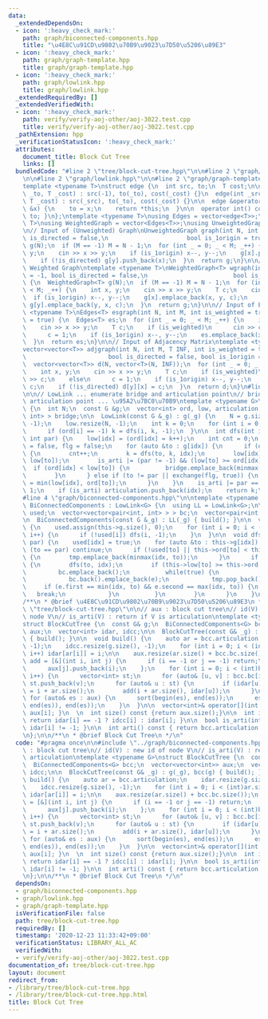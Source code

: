 ```yaml
---
data:
  _extendedDependsOn:
  - icon: ':heavy_check_mark:'
    path: graph/biconnected-components.hpp
    title: "\u4E8C\u91CD\u9802\u70B9\u9023\u7D50\u5206\u89E3"
  - icon: ':heavy_check_mark:'
    path: graph/graph-template.hpp
    title: graph/graph-template.hpp
  - icon: ':heavy_check_mark:'
    path: graph/lowlink.hpp
    title: graph/lowlink.hpp
  _extendedRequiredBy: []
  _extendedVerifiedWith:
  - icon: ':heavy_check_mark:'
    path: verify/verify-aoj-other/aoj-3022.test.cpp
    title: verify/verify-aoj-other/aoj-3022.test.cpp
  _pathExtension: hpp
  _verificationStatusIcon: ':heavy_check_mark:'
  attributes:
    document_title: Block Cut Tree
    links: []
  bundledCode: "#line 2 \"tree/block-cut-tree.hpp\"\n\n#line 2 \"graph/biconnected-components.hpp\"\
    \n\n#line 2 \"graph/lowlink.hpp\"\n\n#line 2 \"graph/graph-template.hpp\"\n\n\
    template <typename T>\nstruct edge {\n  int src, to;\n  T cost;\n\n  edge(int\
    \ _to, T _cost) : src(-1), to(_to), cost(_cost) {}\n  edge(int _src, int _to,\
    \ T _cost) : src(_src), to(_to), cost(_cost) {}\n\n  edge &operator=(const int\
    \ &x) {\n    to = x;\n    return *this;\n  }\n\n  operator int() const { return\
    \ to; }\n};\ntemplate <typename T>\nusing Edges = vector<edge<T>>;\ntemplate <typename\
    \ T>\nusing WeightedGraph = vector<Edges<T>>;\nusing UnweightedGraph = vector<vector<int>>;\n\
    \n// Input of (Unweighted) Graph\nUnweightedGraph graph(int N, int M = -1, bool\
    \ is_directed = false,\n                      bool is_1origin = true) {\n  UnweightedGraph\
    \ g(N);\n  if (M == -1) M = N - 1;\n  for (int _ = 0; _ < M; _++) {\n    int x,\
    \ y;\n    cin >> x >> y;\n    if (is_1origin) x--, y--;\n    g[x].push_back(y);\n\
    \    if (!is_directed) g[y].push_back(x);\n  }\n  return g;\n}\n\n// Input of\
    \ Weighted Graph\ntemplate <typename T>\nWeightedGraph<T> wgraph(int N, int M\
    \ = -1, bool is_directed = false,\n                        bool is_1origin = true)\
    \ {\n  WeightedGraph<T> g(N);\n  if (M == -1) M = N - 1;\n  for (int _ = 0; _\
    \ < M; _++) {\n    int x, y;\n    cin >> x >> y;\n    T c;\n    cin >> c;\n  \
    \  if (is_1origin) x--, y--;\n    g[x].emplace_back(x, y, c);\n    if (!is_directed)\
    \ g[y].emplace_back(y, x, c);\n  }\n  return g;\n}\n\n// Input of Edges\ntemplate\
    \ <typename T>\nEdges<T> esgraph(int N, int M, int is_weighted = true, bool is_1origin\
    \ = true) {\n  Edges<T> es;\n  for (int _ = 0; _ < M; _++) {\n    int x, y;\n\
    \    cin >> x >> y;\n    T c;\n    if (is_weighted)\n      cin >> c;\n    else\n\
    \      c = 1;\n    if (is_1origin) x--, y--;\n    es.emplace_back(x, y, c);\n\
    \  }\n  return es;\n}\n\n// Input of Adjacency Matrix\ntemplate <typename T>\n\
    vector<vector<T>> adjgraph(int N, int M, T INF, int is_weighted = true,\n    \
    \                       bool is_directed = false, bool is_1origin = true) {\n\
    \  vector<vector<T>> d(N, vector<T>(N, INF));\n  for (int _ = 0; _ < M; _++) {\n\
    \    int x, y;\n    cin >> x >> y;\n    T c;\n    if (is_weighted)\n      cin\
    \ >> c;\n    else\n      c = 1;\n    if (is_1origin) x--, y--;\n    d[x][y] =\
    \ c;\n    if (!is_directed) d[y][x] = c;\n  }\n  return d;\n}\n#line 4 \"graph/lowlink.hpp\"\
    \n\n// LowLink ... enumerate bridge and articulation point\n// bridge ... \u6A4B\
    \ articulation point ... \u95A2\u7BC0\u70B9\ntemplate <typename G>\nstruct LowLink\
    \ {\n  int N;\n  const G &g;\n  vector<int> ord, low, articulation;\n  vector<pair<int,\
    \ int> > bridge;\n\n  LowLink(const G &_g) : g(_g) {\n    N = g.size();\n    ord.resize(N,\
    \ -1);\n    low.resize(N, -1);\n    int k = 0;\n    for (int i = 0; i < N; i++)\n\
    \      if (ord[i] == -1) k = dfs(i, k, -1);\n  }\n\n  int dfs(int idx, int k,\
    \ int par) {\n    low[idx] = (ord[idx] = k++);\n    int cnt = 0;\n    bool is_arti\
    \ = false, flg = false;\n    for (auto &to : g[idx]) {\n      if (ord[to] == -1)\
    \ {\n        cnt++;\n        k = dfs(to, k, idx);\n        low[idx] = min(low[idx],\
    \ low[to]);\n        is_arti |= (par != -1) && (low[to] >= ord[idx]);\n      \
    \  if (ord[idx] < low[to]) {\n          bridge.emplace_back(minmax(idx, (int)to));\n\
    \        }\n      } else if (to != par || exchange(flg, true)) {\n        low[idx]\
    \ = min(low[idx], ord[to]);\n      }\n    }\n    is_arti |= par == -1 && cnt >\
    \ 1;\n    if (is_arti) articulation.push_back(idx);\n    return k;\n  }\n};\n\
    #line 4 \"graph/biconnected-components.hpp\"\n\ntemplate <typename G>\nstruct\
    \ BiConnectedComponents : LowLink<G> {\n  using LL = LowLink<G>;\n\n  vector<int>\
    \ used;\n  vector<vector<pair<int, int> > > bc;\n  vector<pair<int, int> > tmp;\n\
    \n  BiConnectedComponents(const G &_g) : LL(_g) { build(); }\n\n  void build()\
    \ {\n    used.assign(this->g.size(), 0);\n    for (int i = 0; i < (int)used.size();\
    \ i++) {\n      if (!used[i]) dfs(i, -1);\n    }\n  }\n\n  void dfs(int idx, int\
    \ par) {\n    used[idx] = true;\n    for (auto &to : this->g[idx]) {\n      if\
    \ (to == par) continue;\n      if (!used[to] || this->ord[to] < this->ord[idx])\
    \ {\n        tmp.emplace_back(minmax(idx, to));\n      }\n      if (!used[to])\
    \ {\n        dfs(to, idx);\n        if (this->low[to] >= this->ord[idx]) {\n \
    \         bc.emplace_back();\n          while(true) {\n            auto e = tmp.back();\n\
    \            bc.back().emplace_back(e);\n            tmp.pop_back();\n       \
    \     if (e.first == min(idx, to) && e.second == max(idx, to)) {\n           \
    \   break;\n            }\n          }\n        }\n      }\n    }\n  }\n};\n\n\
    /**\n * @brief \u4E8C\u91CD\u9802\u70B9\u9023\u7D50\u5206\u89E3\n */\n#line 4\
    \ \"tree/block-cut-tree.hpp\"\n\n// aux : block cut tree\n// id(V) : new id of\
    \ node V\n// is_arti(V) : return if V is articulation\ntemplate <typename G>\n\
    struct BlockCutTree {\n  const G& g;\n  BiConnectedComponents<G> bcc;\n  vector<vector<int>>\
    \ aux;\n  vector<int> idar, idcc;\n\n  BlockCutTree(const G& _g) : g(_g), bcc(g)\
    \ { build(); }\n\n  void build() {\n    auto ar = bcc.articulation;\n    idar.resize(g.size(),\
    \ -1);\n    idcc.resize(g.size(), -1);\n    for (int i = 0; i < (int)ar.size();\
    \ i++) idar[ar[i]] = i;\n\n    aux.resize(ar.size() + bcc.bc.size());\n    auto\
    \ add = [&](int i, int j) {\n      if (i == -1 or j == -1) return;\n      aux[i].push_back(j);\n\
    \      aux[j].push_back(i);\n    };\n    for (int i = 0; i < (int)bcc.bc.size();\
    \ i++) {\n      vector<int> st;\n      for (auto& [u, v] : bcc.bc[i]) st.push_back(u),\
    \ st.push_back(v);\n      for (auto& u : st) {\n        if (idar[u] == -1) idcc[u]\
    \ = i + ar.size();\n        add(i + ar.size(), idar[u]);\n      }\n    }\n   \
    \ for (auto& es : aux) {\n      sort(begin(es), end(es));\n      es.erase(unique(begin(es),\
    \ end(es)), end(es));\n    }\n  }\n\n  vector<int>& operator[](int i) { return\
    \ aux[i]; }\n  \n  int size() const {return aux.size();}\n\n  int id(int i) {\
    \ return idar[i] == -1 ? idcc[i] : idar[i]; }\n\n  bool is_arti(int i) { return\
    \ idar[i] != -1; }\n\n  int arti() const { return bcc.articulation.size(); }\n\
    \n};\n\n/**\n * @brief Block Cut Tree\n */\n"
  code: "#pragma once\n\n#include \"../graph/biconnected-components.hpp\"\n\n// aux\
    \ : block cut tree\n// id(V) : new id of node V\n// is_arti(V) : return if V is\
    \ articulation\ntemplate <typename G>\nstruct BlockCutTree {\n  const G& g;\n\
    \  BiConnectedComponents<G> bcc;\n  vector<vector<int>> aux;\n  vector<int> idar,\
    \ idcc;\n\n  BlockCutTree(const G& _g) : g(_g), bcc(g) { build(); }\n\n  void\
    \ build() {\n    auto ar = bcc.articulation;\n    idar.resize(g.size(), -1);\n\
    \    idcc.resize(g.size(), -1);\n    for (int i = 0; i < (int)ar.size(); i++)\
    \ idar[ar[i]] = i;\n\n    aux.resize(ar.size() + bcc.bc.size());\n    auto add\
    \ = [&](int i, int j) {\n      if (i == -1 or j == -1) return;\n      aux[i].push_back(j);\n\
    \      aux[j].push_back(i);\n    };\n    for (int i = 0; i < (int)bcc.bc.size();\
    \ i++) {\n      vector<int> st;\n      for (auto& [u, v] : bcc.bc[i]) st.push_back(u),\
    \ st.push_back(v);\n      for (auto& u : st) {\n        if (idar[u] == -1) idcc[u]\
    \ = i + ar.size();\n        add(i + ar.size(), idar[u]);\n      }\n    }\n   \
    \ for (auto& es : aux) {\n      sort(begin(es), end(es));\n      es.erase(unique(begin(es),\
    \ end(es)), end(es));\n    }\n  }\n\n  vector<int>& operator[](int i) { return\
    \ aux[i]; }\n  \n  int size() const {return aux.size();}\n\n  int id(int i) {\
    \ return idar[i] == -1 ? idcc[i] : idar[i]; }\n\n  bool is_arti(int i) { return\
    \ idar[i] != -1; }\n\n  int arti() const { return bcc.articulation.size(); }\n\
    \n};\n\n/**\n * @brief Block Cut Tree\n */\n"
  dependsOn:
  - graph/biconnected-components.hpp
  - graph/lowlink.hpp
  - graph/graph-template.hpp
  isVerificationFile: false
  path: tree/block-cut-tree.hpp
  requiredBy: []
  timestamp: '2020-12-23 11:33:42+09:00'
  verificationStatus: LIBRARY_ALL_AC
  verifiedWith:
  - verify/verify-aoj-other/aoj-3022.test.cpp
documentation_of: tree/block-cut-tree.hpp
layout: document
redirect_from:
- /library/tree/block-cut-tree.hpp
- /library/tree/block-cut-tree.hpp.html
title: Block Cut Tree
---
```


